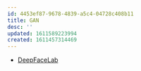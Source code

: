 ```yaml
---
id: 4453ef87-9678-4839-a5c4-04728c408b11
title: GAN
desc: ''
updated: 1611589223994
created: 1611457314469
---
```


- [DeepFaceLab](https://github.com/iperov/DeepFaceLab)
